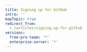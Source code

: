 ```yaml
---
title: Signing up for GitHub
intro: ''
mapTopic: true
redirect_from:
  - /articles/signing-up-for-github
versions:
  free-pro-team: '*'
  enterprise-server: '*'
---
```


